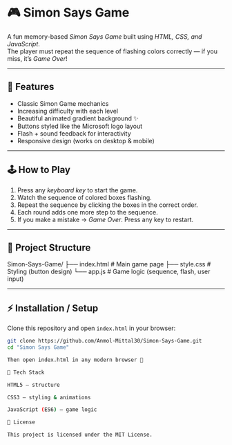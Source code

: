 # 🎮 Simon Says Game

A fun memory-based *Simon Says Game* built using *HTML, CSS, and JavaScript*.  
The player must repeat the sequence of flashing colors correctly — if you miss, it’s *Game Over*!

---

## 🚀 Features
- Classic Simon Game mechanics 
- Increasing difficulty with each level
- Beautiful animated gradient background ✨
- Buttons styled like the Microsoft logo layout
- Flash + sound feedback for interactivity
- Responsive design (works on desktop & mobile)

---

## 🕹 How to Play
1. Press any *keyboard key* to start the game.
2. Watch the sequence of colored boxes flashing.
3. Repeat the sequence by clicking the boxes in the correct order.
4. Each round adds one more step to the sequence.
5. If you make a mistake → *Game Over*. Press any key to restart.

---

## 📂 Project Structure
Simon-Says-Game/
├── index.html   # Main game page
├── style.css    # Styling (button design)
└── app.js       # Game logic (sequence, flash, user input)


---

## ⚡ Installation / Setup
Clone this repository and open `index.html` in your browser:

```bash
git clone https://github.com/Anmol-Mittal30/Simon-Says-Game.git
cd "Simon Says Game"

Then open index.html in any modern browser 🎉

🎨 Tech Stack

HTML5 – structure

CSS3 – styling & animations

JavaScript (ES6) – game logic

📜 License

This project is licensed under the MIT License.